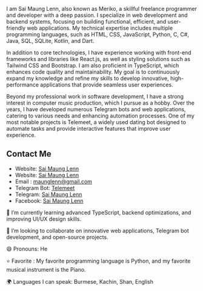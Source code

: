 I am Sai Maung Lenn, also known as Meriko, a skillful freelance programmer and developer with a deep passion. I specialize in web development and backend systems, focusing on building functional, efficient, and user-friendly web applications. My technical expertise includes multiple programming languages, such as HTML, CSS, JavaScript, Python, C, C#, Java, SQL, SQLite, Kotlin, and Dart. 

In addition to core technologies, I have experience working with front-end frameworks and libraries like React.js, as well as styling solutions such as Tailwind CSS and Bootstrap. I am also proficient in TypeScript, which enhances code quality and maintainability. My goal is to continuously expand my knowledge and refine my skills to develop innovative, high-performance applications that provide seamless user experiences.

Beyond my professional work in software development, I have a strong interest in computer music production, which I pursue as a hobby. Over the years, I have developed numerous Telegram bots and web applications, catering to various needs and enhancing automation processes. One of my most notable projects is Telemeet, a widely used dating bot designed to automate tasks and provide interactive features that improve user experience.

## Contact Me  
- Website: [ Sai Maung Lenn ](https://saimaunglenn.github.io/dev/)
- Website: [ Sai Maung Lenn ](https://saimaunglenn.pythonanywhere.com/)
- Email : maunglenn@gmail.com
- Telegram Bot: [Telemeet](https://t.me/telemeetmmbot)
- Telegram: [Sai Maung Lenn](https://t.me/maunglenn)  
- Facebook: [Sai Maung Lenn ](https://facebook.com/maunglenn)


🌱 I’m currently learning advanced TypeScript, backend optimizations, and improving UI/UX design skills.


💞️ I’m looking to collaborate on innovative web applications, Telegram bot development, and open-source projects.


😄 Pronouns: He


⭐ Favorite : My favorite programming language is Python, and my favorite musical instrument is the Piano.


🌍 Languages I can speak: Burmese, Kachin, Shan, English

